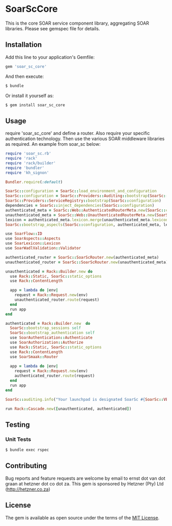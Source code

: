 # SoarScCore

This is the core SOAR service component library, aggregating SOAR libraries. Please see gemspec file for details. 

## Installation

Add this line to your application's Gemfile:

```ruby
gem 'soar_sc_core'
```

And then execute:

```bash
$ bundle
```

Or install it yourself as:

```bash
$ gem install soar_sc_core
```

## Usage

require 'soar_sc_core' and define a router. Also require your specific authentication technology. Then use the various SOAR middleware libraries as required. An example from soar_sc below:

```ruby
require 'soar_sc.rb'
require 'rack'
require 'rack/builder'
require 'bundler'
require 'kh_signon'

Bundler.require(:default)

SoarSc::configuration = SoarSc::load_environment_and_configuration
SoarSc::configuration = SoarSc::Providers::Auditing::bootstrap(SoarSc::configuration)
SoarSc::Providers::ServiceRegistry::bootstrap(SoarSc::configuration)
dependencies = SoarSc::inject_dependencies(SoarSc::configuration)
authenticated_meta = SoarSc::Web::AuthenticatedRouterMeta.new(SoarSc::configuration)
unauthenticated_meta = SoarSc::Web::UnauthenticatedRouterMeta.new(SoarSc::configuration)
lexicon = authenticated_meta.lexicon.merge(unauthenticated_meta.lexicon)
SoarSc::bootstrap_aspects(SoarSc::configuration, authenticated_meta, lexicon)

use SoarFlow::ID
use SoarAspects::Aspects
use SoarLexicon::Lexicon
use SoarWadlValidation::Validator

authenticated_router = SoarSc::SoarScRouter.new(authenticated_meta)
unauthenticated_router = SoarSc::SoarScRouter.new(unauthenticated_meta)

unauthenticated = Rack::Builder.new do
  use Rack::Static, SoarSc::static_options
  use Rack::ContentLength

  app = lambda do |env|
    request = Rack::Request.new(env)
    unauthenticated_router.route(request)
  end
  run app
end

authenticated = Rack::Builder.new  do
  SoarSc::bootstrap_sessions self
  SoarSc::bootstrap_authentication self
  use SoarAuthentication::Authenticate
  use SoarAuthorization::Authorize
  use Rack::Static, SoarSc::static_options
  use Rack::ContentLength
  use SoarSmaak::Router
  
  app = lambda do |env|
    request = Rack::Request.new(env)
    authenticated_router.route(request)
  end
  run app
end

SoarSc::auditing.info("Your launchpad is designated SoarSc #{SoarSc::VERSION}",SoarSc::startup_flow_id)

run Rack::Cascade.new([unauthenticated, authenticated])
```

## Testing

### Unit Tests
```bash
$ bundle exec rspec
```

## Contributing

Bug reports and feature requests are welcome by email to ernst dot van dot graan at hetzner dot co dot za. This gem is sponsored by Hetzner (Pty) Ltd (http://hetzner.co.za)

## License

The gem is available as open source under the terms of the [MIT License](http://opensource.org/licenses/MIT).
